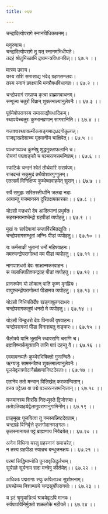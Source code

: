 ```yaml
---
title: ०६७

---
```

चन्द्रादित्योपरागे स्नानविधिकथनम्।  
  
मनुरुवाच।  
चन्द्रादित्योपरागे तु यत्‌ स्नानमभिधीयते।  
तदहं श्रोतुमिच्छामि द्रव्यमन्त्रविधानवित्।। ६७.१ ।।  
  
मत्स्य उवाच।  
यस्य राशिं समासाद्य भवेद्‌ ग्रहणसम्प्लवः।  
तस्य स्नानं प्रवक्ष्यामि मन्त्रौषधविधानतः।। ६७.२ ।।  
  
चन्द्रोपरागं सम्प्राप्य कृत्वा ब्राह्मणवाचनम्।  
सम्पूज्य चतुरो विप्रान् शुक्लमाल्यानुलेपनैः।। ६७.३ ।।  
  
पूर्वमेवोपरागस्य समासाद्यौषधादिकम्।  
स्थापयेच्चतुरः कुम्भानव्रणान् सागरानिति।। ६७.४ ।।  
  
गजाश्वरथ्यावल्मीकसङ्गमाद्‌ध्रदगोकुलात्।  
राजद्वारप्रदेशाच्च मृदमानीय चाक्षिपेत्।। ६७.५ ।।  
  
पञ्चगव्यञ्च कुम्भेषु शुद्धमुक्ताफलानि च।  
रोचनां पद्मशङ्कौ च पञ्चरत्नसमन्वितम्।। ६७.६ ।।  
  
स्फटिकं चन्दनं श्वेतं तीर्थवारि ससर्षपम्।  
राजदन्तं सकुमुदं तथैवोशारगुग्गुलम्।  
एतत्सर्वं विनिक्षिप्य कुम्भेष्वावाहयेत् सुरान्।। ६७.७ ।।  
  
सर्वे समुद्राः सरितस्तीर्थानि जलदा नदाः  
आयान्तु यजमानस्य दुरितक्षयकारकाः।। ६७.८ ।।  
  
योऽसौ वज्रधरो देव आदित्यानां प्रभुर्मतः।  
सहस्रनयनश्चेन्द्रो ग्रहपीडां व्यपोहतु।। ६७.९ ।।  
  
मुखं यः सर्वदेवानां सप्तार्विरमितद्युतिः।  
चन्द्रोपरागसम्भूतां अग्निः पीडां व्यपोहतु।। ६७.१० ।।  
  
यः कर्मसाक्षी भूतानां धर्मो महिषवाहनः।  
यमश्चन्द्रोपरागोत्थां मम पीडां व्यपोहतु।। ६७.११ ।।  
  
नागपाशधरो देवः साक्षान्मकरवाहनः।  
स जलाधिपतिश्चन्द्रग्रह पीडां व्यपोहतु।। ६७.१२ ।।  
  
प्राणरूपेण यो लोकान् पाति कृष्ण मृगप्रियः।  
वायुश्चन्द्रोपरागोत्थां पीडामत्र व्यपोहतु।। ६७.१३ ।।  
  
योऽसौ निधिपतिर्देवः खङ्गशूलगदाधरः।  
चन्द्रोपरागकलुषं धनदो मे व्यपोहतु।। ६७.१४ ।।  
  
योऽसौ विन्दुधरो देवः पिनाकी वृषवाहनः।  
चन्द्रोपरागजां पीडा विनाशयतु शङ्करः।। ६७.१५ ।।  
  
त्रैलोक्ये यानि भूतानि स्थावराणि चराणि च।  
ब्रह्मविष्ण्वर्कयुक्तानि तानि पापं दहन्तु वै।। ६७.१६ ।।  
  
एवमामन्त्र्यतैः कुम्भैरभिषिक्तो गुणान्वितैः।  
ऋग्यजुः साममन्त्रैश्च शुक्लमाल्यानुलेपनैः।  
पूजयेद्वस्त्रगोदानैर्ब्राह्मणानिष्टदेवताः।। ६७.१७ ।।  
  
एतानेव ततो मन्त्रान् विलिखेत् करकान्वितान्।  
वस्त्र पट्टेऽथ वा पद्मे पञ्चरत्नसमन्वितान्।। ६७.१८ ।।  
  
यजमानस्य शिरसि निदध्युस्ते द्विजोत्तमाः।  
ततोऽतिवाहयेद्वेलामुपरागानुगामिनीम्।। ६७.१९ ।।  
  
प्राङ्‌मुखः पूजयित्वा तु नमस्यन्निष्टदेवताम्।  
चन्द्रग्रहे विनिर्वृत्ते कृतगोदानमङ्गलः।  
कृतस्नानायतं पट्टं ब्राह्मणाय निवेदयेत्।। ६७.२० ।।  
  
अनेन विधिना यस्तु ग्रहस्नानं समाचरेत्।  
न तस्य ग्रहपीडा स्यान्नच बन्धुजनक्षयः।। ६७.२१ ।।  
  
परमां सिद्धिमाप्नोति पुनरावृत्तिदुर्लभाम्।  
सूर्यग्रहे सूर्यनाम सदा मन्त्रेषु कीर्तयेत्।। ६७.२२ ।।  
  
अधिकाः पद्मरागाः स्युः कपिलाञ्च सुशोभनाम्।  
प्रयच्छेच्च निशाम्पत्ये चन्द्रसूर्योपरागयोः।। ६७.२३ ।।  
  
य इदं श्रृणुयान्नित्यं श्रावयेद्वाऽपि मानवः।  
सर्वपापविनिर्मुक्तो शक्रलोके महीयते।। ६७.२४ ।।